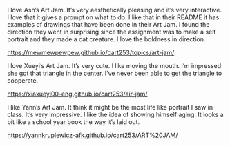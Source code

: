 I love Ash’s Art Jam. It’s very aesthetically pleasing and it’s very interactive. I love that it gives a prompt on what to do. I like that in their README it has examples of drawings that have been done in their Art Jam. I found the direction they went in surprising since the assignment was to make a self portrait and they made a cat creature. I love the boldness in direction. 

https://mewmewpewpew.github.io/cart253/topics/art-jam/


I love Xueyi’s Art Jam. It’s very cute. I like moving the mouth. I’m impressed she got that triangle in the center. I’ve never been able to get the triangle to cooperate. 

https://xiaxueyi00-eng.github.io/cart253/air-jam/


I like Yann’s Art Jam. It think it might be the most life like portrait I saw in class. It’s very impressive. I like the idea of showing himself aging. It looks a bit like a school year book the way it’s laid out. 

https://yannkruplewicz-afk.github.io/cart253/ART%20JAM/